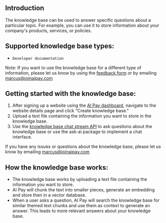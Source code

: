 ## Introduction
The knowledge base can be used to answer specific questions about a particular topic. For example, you can use it to store information about your company's products, services, or policies. 

## Supported knowledge base types:
- `Developer documentation`

Note: If you want to use the knowledge base for a different type of information, please let us know by using the [feedback form](https://www.joinaipay.com/dashboard/feedback) or by emailing marcus@joinaipay.com

## Getting started with the knowledge base:
1. After signing up a website using the [AI Pay dashboard](https://www.joinaipay.com/dashboard), navigate to the website details page and click "Create knowledge base."
2. Upload a text file containing the information you want to store in the knowledge base.
3. Use the [knowledge base chat stream API](/knowledge-base/knowledge-base-chat-stream) to ask questions about the knowledge base or use the ask-ai package to implement a chat interface.

If you have any issues or questions about the knowledge base, please let us know by emailing marcus@joinaipay.com

## How the knowledge base works:
- The knowledge base works by uploading a text file containing the information you want to store. 
- AI Pay will chunk the text into smaller pieces, generate an embedding and store then in a vector database. 
- When a user asks a question, AI Pay will search the knowledge base for similar themed text chunks and use them as context to generate an answer. This leads to more relevant answers about your knowledge base.
